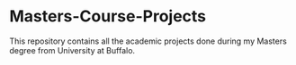 # Masters-Course-Projects
This repository contains all the academic projects done during my Masters degree from University at Buffalo. 
